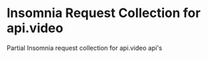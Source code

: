# Insomnia Request Collection for api.video

Partial Insomnia request collection for api.video api's
